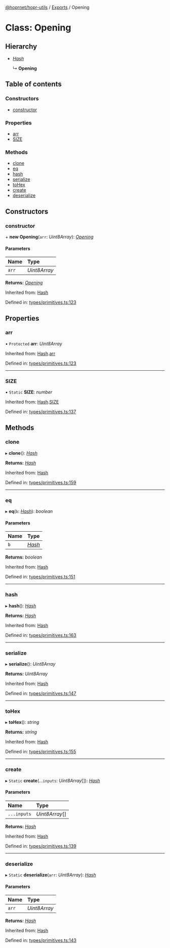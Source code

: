 [@hoprnet/hopr-utils](../README.md) / [Exports](../modules.md) / Opening

# Class: Opening

## Hierarchy

- [*Hash*](hash.md)

  ↳ **Opening**

## Table of contents

### Constructors

- [constructor](opening.md#constructor)

### Properties

- [arr](opening.md#arr)
- [SIZE](opening.md#size)

### Methods

- [clone](opening.md#clone)
- [eq](opening.md#eq)
- [hash](opening.md#hash)
- [serialize](opening.md#serialize)
- [toHex](opening.md#tohex)
- [create](opening.md#create)
- [deserialize](opening.md#deserialize)

## Constructors

### constructor

\+ **new Opening**(`arr`: *Uint8Array*): [*Opening*](opening.md)

#### Parameters

| Name | Type |
| :------ | :------ |
| `arr` | *Uint8Array* |

**Returns:** [*Opening*](opening.md)

Inherited from: [Hash](hash.md)

Defined in: [types/primitives.ts:123](https://github.com/hoprnet/hoprnet/blob/master/packages/utils/src/types/primitives.ts#L123)

## Properties

### arr

• `Protected` **arr**: *Uint8Array*

Inherited from: [Hash](hash.md).[arr](hash.md#arr)

Defined in: [types/primitives.ts:123](https://github.com/hoprnet/hoprnet/blob/master/packages/utils/src/types/primitives.ts#L123)

___

### SIZE

▪ `Static` **SIZE**: *number*

Inherited from: [Hash](hash.md).[SIZE](hash.md#size)

Defined in: [types/primitives.ts:137](https://github.com/hoprnet/hoprnet/blob/master/packages/utils/src/types/primitives.ts#L137)

## Methods

### clone

▸ **clone**(): [*Hash*](hash.md)

**Returns:** [*Hash*](hash.md)

Inherited from: [Hash](hash.md)

Defined in: [types/primitives.ts:159](https://github.com/hoprnet/hoprnet/blob/master/packages/utils/src/types/primitives.ts#L159)

___

### eq

▸ **eq**(`b`: [*Hash*](hash.md)): *boolean*

#### Parameters

| Name | Type |
| :------ | :------ |
| `b` | [*Hash*](hash.md) |

**Returns:** *boolean*

Inherited from: [Hash](hash.md)

Defined in: [types/primitives.ts:151](https://github.com/hoprnet/hoprnet/blob/master/packages/utils/src/types/primitives.ts#L151)

___

### hash

▸ **hash**(): [*Hash*](hash.md)

**Returns:** [*Hash*](hash.md)

Inherited from: [Hash](hash.md)

Defined in: [types/primitives.ts:163](https://github.com/hoprnet/hoprnet/blob/master/packages/utils/src/types/primitives.ts#L163)

___

### serialize

▸ **serialize**(): *Uint8Array*

**Returns:** *Uint8Array*

Inherited from: [Hash](hash.md)

Defined in: [types/primitives.ts:147](https://github.com/hoprnet/hoprnet/blob/master/packages/utils/src/types/primitives.ts#L147)

___

### toHex

▸ **toHex**(): *string*

**Returns:** *string*

Inherited from: [Hash](hash.md)

Defined in: [types/primitives.ts:155](https://github.com/hoprnet/hoprnet/blob/master/packages/utils/src/types/primitives.ts#L155)

___

### create

▸ `Static` **create**(...`inputs`: *Uint8Array*[]): [*Hash*](hash.md)

#### Parameters

| Name | Type |
| :------ | :------ |
| `...inputs` | *Uint8Array*[] |

**Returns:** [*Hash*](hash.md)

Inherited from: [Hash](hash.md)

Defined in: [types/primitives.ts:139](https://github.com/hoprnet/hoprnet/blob/master/packages/utils/src/types/primitives.ts#L139)

___

### deserialize

▸ `Static` **deserialize**(`arr`: *Uint8Array*): [*Hash*](hash.md)

#### Parameters

| Name | Type |
| :------ | :------ |
| `arr` | *Uint8Array* |

**Returns:** [*Hash*](hash.md)

Inherited from: [Hash](hash.md)

Defined in: [types/primitives.ts:143](https://github.com/hoprnet/hoprnet/blob/master/packages/utils/src/types/primitives.ts#L143)
